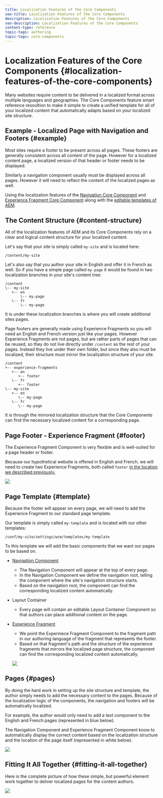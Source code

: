 ```yaml
---
title: Localization Features of the Core Components
seo-title: Localization Features of the Core Components
description: Localization Features of the Core Components
seo-description: Localization Features of the Core Components
content-type: reference
topic-tags: authoring
topic-tags: core-components
---
```


# Localization Features of the Core Components {#localization-features-of-the-core-components}

Many websites require content to be delivered in a localized format across multiple languages and geographies. The Core Components feature smart reference resoultion to make it simple to create a unified template for all of your localized content that automatically adapts based on your localized site structure.

## Example - Localized Page with Navigation and Footers {#example}

Most sites require a footer to be present across all pages. These footers are generally consistent across all content of the page. However for a localized content page, a localized version of that header or footer needs to be displayed.

Similarly a navigation component usually must be displayed across all pages. However it will need to reflect the content of the localized pages as well.

Using the localization features of the [Navigation Core Component](navigation.md) and [Experience Fragment Core Component](experience-fragment.md) along with the [editable templates of AEM](https://docs.adobe.com/content/help/en/experience-manager-64/authoring/siteandpage/templates.html).

## The Content Structure {#content-structure}

All of the localization features of AEM and its Core Components rely on a clear and logical content structure for your localized content.

Let's say that your site is simply called `my-site` and is located here:

```
/content/my-site
```

Let's also say that you author your site in English and offer it in French as well. So if you have a simple page called `my-page` it would be found in two localization branches in your site's content tree:

```
/content
\-- my-site
   +-- en
       \-- my-page
   \-- fr
       \-- my-page
```

It is under these localization branches is where you will create additional sites pages.

Page footers are generally made using Experience Fragments so you will need an English and French version just like your pages. However Experience Fragments are not pages, but are rather parts of pages that can be reused, so they do not live directly under `/content` as the rest of your pages. Instead they live under their own folder, but since they also must be localized, their structure must mirror the localization structure of your site.

```
/content
+-- experience-fragments
   +-- en
      +-- footer
   \-- fr
      +-- footer
\-- my-site
   +-- en
      \-- my-page
   \-- fr
      \-- my-page
```

It is through the mirrored localization structure that the Core Components can find the necessary localized content for a corresponding page.

## Page Footer - Experience Fragment {#footer}

The Experience Fragment Component is very flexible and is well-suited for a page header or footer.

Because our hypothetical website is offered in English and French, we will need to create two Experience Fragments, both called `footer` [in the location we described previously.](#content-structure)

![](assets/screen-shot-2019-09-09-11.08.28.png)

## Page Template {#template}

Because the footer will appear on every page, we will need to add the Experience Fragment to our standard page template.

Our template is simply called `my-template` and is located with our other templates:

```
/conf/my-site/settings/wcm/templates/my-template
```

To this template we will add the basic components that we want our pages to be based on.

* [Navigation Component](navigation.md)
  * The Navigation Component will appear at the top of every page.
  * In the Navigation Component we define the navigation root, telling the component where the site's navigation structure starts.
  * Based on the navigation root, the component can find the corresponding localized content automatically.
* Layout Container
  * Every page will contain an editable Layout Container Component so that authors can place additional content on the page.
* [Experience Fragment](experience-fragment.md)
  * We point the Experinece Fragment Component to the fragment path in our authoring language of the fragment that represents the footer.
  * Based on that fragment's path and the structure of the experience fragments that mirrors the localized page structure, the component can find the corresponding localized content automatically.

  ![](assets/screen-shot-2019-09-09-11.20.10.png)

## Pages {#pages}

By doing the hard work in setting up the site structure and template, the author simply needs to add the necessary content to the pages. Because of the localization logic of the components, the navigation and footers will be automatically localized.

For example, the author would only need to add a text component to the English and French pages (represented in blue below).

The Navigation Component and Experience Fragment Component know to automatically display the correct content based on the localization structure and the location of the page itself (represented in white below).

![](assets/screen-shot-2019-09-09-11.22.14.png)

## Fitting It All Together {#fitting-it-all-together}

Here is the complete picture of how these simple, but powerful element work together to deliver localized pages for the content authors.

![](assets/screen-shot-2019-09-09-11.27.58.png)
